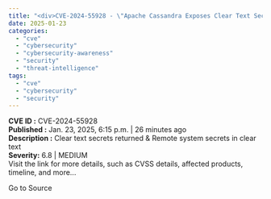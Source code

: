 ```yaml
---
title: "<div>CVE-2024-55928 - \"Apache Cassandra Exposes Clear Text Secrets\"</div>"
date: 2025-01-23
categories: 
  - "cve"
  - "cybersecurity"
  - "cybersecurity-awareness"
  - "security"
  - "threat-intelligence"
tags: 
  - "cve"
  - "cybersecurity"
  - "security"
---
```


**CVE ID :** CVE-2024-55928  
**Published :** Jan. 23, 2025, 6:15 p.m. | 26 minutes ago  
**Description :** Clear text secrets returned & Remote system secrets in clear text  
**Severity:** 6.8 | MEDIUM  
Visit the link for more details, such as CVSS details, affected products, timeline, and more...

Go to Source
